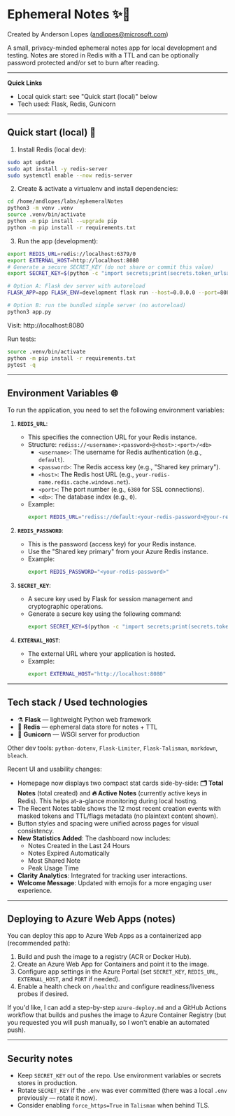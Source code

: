 # Ephemeral Notes ✨📝

Created by Anderson Lopes (<andlopes@microsoft.com>)

A small, privacy-minded ephemeral notes app for local development and testing. Notes are stored in Redis with a TTL and can be optionally password protected and/or set to burn after reading.

---

**Quick Links**

- Local quick start: see "Quick start (local)" below
- Tech used: Flask, Redis, Gunicorn

---

## Quick start (local) 🚀

1) Install Redis (local dev):

```bash
sudo apt update
sudo apt install -y redis-server
sudo systemctl enable --now redis-server
```

2) Create & activate a virtualenv and install dependencies:

```bash
cd /home/andlopes/labs/ephemeralNotes
python3 -m venv .venv
source .venv/bin/activate
python -m pip install --upgrade pip
python -m pip install -r requirements.txt
```

3) Run the app (development):

```bash
export REDIS_URL=redis://localhost:6379/0
export EXTERNAL_HOST=http://localhost:8080
# Generate a secure SECRET_KEY (do not share or commit this value)
export SECRET_KEY=$(python -c "import secrets;print(secrets.token_urlsafe(32))")

# Option A: Flask dev server with autoreload
FLASK_APP=app FLASK_ENV=development flask run --host=0.0.0.0 --port=8080

# Option B: run the bundled simple server (no autoreload)
python3 app.py
```

Visit: http://localhost:8080

Run tests:

```bash
source .venv/bin/activate
python -m pip install -r requirements.txt
pytest -q
```

---

## Environment Variables 🌐

To run the application, you need to set the following environment variables:

1. **`REDIS_URL`**:
   - This specifies the connection URL for your Redis instance.
   - Structure: `rediss://<username>:<password>@<host>:<port>/<db>`
     - `<username>`: The username for Redis authentication (e.g., `default`).
     - `<password>`: The Redis access key (e.g., "Shared key primary").
     - `<host>`: The Redis host URL (e.g., `your-redis-name.redis.cache.windows.net`).
     - `<port>`: The port number (e.g., `6380` for SSL connections).
     - `<db>`: The database index (e.g., `0`).
   - Example:
     ```bash
     export REDIS_URL="rediss://default:<your-redis-password>@your-redis-name.redis.cache.windows.net:6380/0"
     ```

2. **`REDIS_PASSWORD`**:
   - This is the password (access key) for your Redis instance.
   - Use the "Shared key primary" from your Azure Redis instance.
   - Example:
     ```bash
     export REDIS_PASSWORD="<your-redis-password>"
     ```

3. **`SECRET_KEY`**:
   - A secure key used by Flask for session management and cryptographic operations.
   - Generate a secure key using the following command:
     ```bash
     export SECRET_KEY=$(python -c "import secrets;print(secrets.token_urlsafe(32))")
     ```

4. **`EXTERNAL_HOST`**:
   - The external URL where your application is hosted.
   - Example:
     ```bash
     export EXTERNAL_HOST="http://localhost:8080"
     ```

---

## Tech stack / Used technologies

- ⚗️ **Flask** — lightweight Python web framework
- 🧠 **Redis** — ephemeral data store for notes + TTL
- 🦄 **Gunicorn** — WSGI server for production

Other dev tools: `python-dotenv`, `Flask-Limiter`, `Flask-Talisman`, `markdown`, `bleach`.

Recent UI and usability changes:

- Homepage now displays two compact stat cards side-by-side: **🗂️ Total Notes** (total created) and **🔥 Active Notes** (currently active keys in Redis). This helps at-a-glance monitoring during local hosting.
- The Recent Notes table shows the 12 most recent creation events with masked tokens and TTL/flags metadata (no plaintext content shown).
- Button styles and spacing were unified across pages for visual consistency.
- **New Statistics Added**: The dashboard now includes:
  - Notes Created in the Last 24 Hours
  - Notes Expired Automatically
  - Most Shared Note
  - Peak Usage Time
- **Clarity Analytics**: Integrated for tracking user interactions.
- **Welcome Message**: Updated with emojis for a more engaging user experience.

---

## Deploying to Azure Web Apps (notes)

You can deploy this app to Azure Web Apps as a containerized app (recommended path):

1. Build and push the image to a registry (ACR or Docker Hub).
2. Create an Azure Web App for Containers and point it to the image.
3. Configure app settings in the Azure Portal (set `SECRET_KEY`, `REDIS_URL`, `EXTERNAL_HOST`, and `PORT` if needed).
4. Enable a health check on `/healthz` and configure readiness/liveness probes if desired.

If you'd like, I can add a step-by-step `azure-deploy.md` and a GitHub Actions workflow that builds and pushes the image to Azure Container Registry (but you requested you will push manually, so I won't enable an automated push).

---

## Security notes

- Keep `SECRET_KEY` out of the repo. Use environment variables or secrets stores in production.
- Rotate `SECRET_KEY` if the `.env` was ever committed (there was a local `.env` previously — rotate it now).
- Consider enabling `force_https=True` in `Talisman` when behind TLS.

